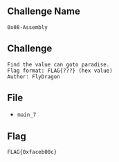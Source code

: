 ## Challenge Name
```
0x08-Assembly
```
## Challenge
```
Find the value can goto paradise.  
Flag format: FLAG{???} (hex value)  
Author: FlyDragon
```
## File
- `main_7`
## Flag
```
FLAG{0xfaceb00c}
```
